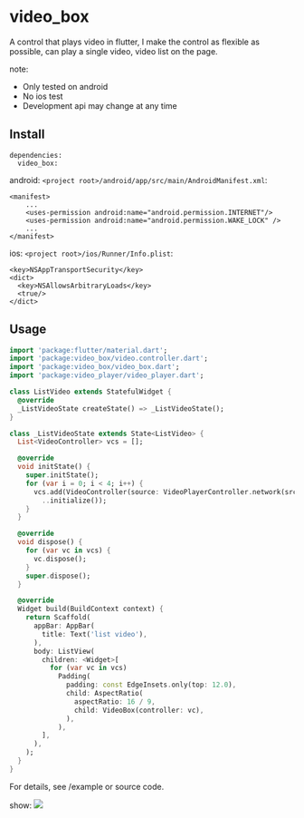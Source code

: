 # video_box

 A control that plays video in flutter, I make the control as flexible as possible, can play a single video, video list on the page.

note:
* Only tested on android
* No ios test
* Development api may change at any time

## Install
```
dependencies:
  video_box:
```

android: `<project root>/android/app/src/main/AndroidManifest.xml`:
```
<manifest>
    ...
    <uses-permission android:name="android.permission.INTERNET"/>
    <uses-permission android:name="android.permission.WAKE_LOCK" />
    ...
</manifest>
```

ios: `<project root>/ios/Runner/Info.plist`:
```
<key>NSAppTransportSecurity</key>
<dict>
  <key>NSAllowsArbitraryLoads</key>
  <true/>
</dict>
```

## Usage
```dart
import 'package:flutter/material.dart';
import 'package:video_box/video.controller.dart';
import 'package:video_box/video_box.dart';
import 'package:video_player/video_player.dart';

class ListVideo extends StatefulWidget {
  @override
  _ListVideoState createState() => _ListVideoState();
}

class _ListVideoState extends State<ListVideo> {
  List<VideoController> vcs = [];

  @override
  void initState() {
    super.initState();
    for (var i = 0; i < 4; i++) {
      vcs.add(VideoController(source: VideoPlayerController.network(src1))
        ..initialize());
    }
  }

  @override
  void dispose() {
    for (var vc in vcs) {
      vc.dispose();
    }
    super.dispose();
  }

  @override
  Widget build(BuildContext context) {
    return Scaffold(
      appBar: AppBar(
        title: Text('list video'),
      ),
      body: ListView(
        children: <Widget>[
          for (var vc in vcs)
            Padding(
              padding: const EdgeInsets.only(top: 12.0),
              child: AspectRatio(
                aspectRatio: 16 / 9,
                child: VideoBox(controller: vc),
              ),
            ),
        ],
      ),
    );
  }
}
```

For details, see /example or source code.

show:
![](https://i.loli.net/2019/07/07/5d22104b8690b94290.jpg)